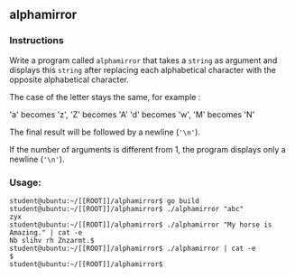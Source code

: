## alphamirror

### Instructions

Write a program called `alphamirror` that takes a `string` as argument and displays this `string` after replacing each alphabetical character with the opposite alphabetical character.

The case of the letter stays the same, for example :

'a' becomes 'z', 'Z' becomes 'A'
'd' becomes 'w', 'M' becomes 'N'

The final result will be followed by a newline (`'\n'`).

If the number of arguments is different from 1, the program displays only a newline (`'\n'`).

### Usage:

```console
student@ubuntu:~/[[ROOT]]/alphamirror$ go build
student@ubuntu:~/[[ROOT]]/alphamirror$ ./alphamirror "abc"
zyx
student@ubuntu:~/[[ROOT]]/alphamirror$ ./alphamirror "My horse is Amazing." | cat -e
Nb slihv rh Znzarmt.$
student@ubuntu:~/[[ROOT]]/alphamirror$ ./alphamirror | cat -e
$
student@ubuntu:~/[[ROOT]]/alphamirror$
```
